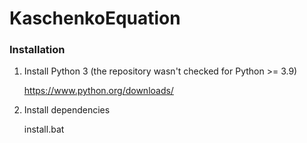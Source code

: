 # KaschenkoEquation

### Installation

1. Install Python 3 (the repository wasn't checked for Python >= 3.9)
   
    https://www.python.org/downloads/
   

2. Install dependencies
   
   install.bat